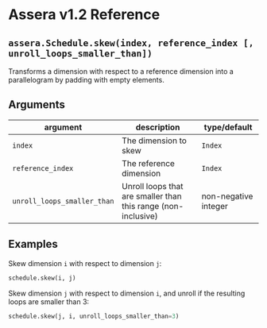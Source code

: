 [//]: # (Project: Assera)
[//]: # (Version: v1.2)

# Assera v1.2 Reference

## `assera.Schedule.skew(index, reference_index [, unroll_loops_smaller_than])`
Transforms a dimension with respect to a reference dimension into a parallelogram by padding with empty elements.

## Arguments

argument | description | type/default
--- | --- | ---
`index` | The dimension to skew | `Index`
`reference_index` | The reference dimension | `Index`
`unroll_loops_smaller_than` | Unroll loops that are smaller than this range (non-inclusive) | non-negative integer

## Examples

Skew dimension `i` with respect to dimension `j`:

```python
schedule.skew(i, j)
```

Skew dimension `j` with respect to dimension `i`, and unroll if the resulting loops are smaller than 3:

```python
schedule.skew(j, i, unroll_loops_smaller_than=3)
```

<div style="page-break-after: always;"></div>


